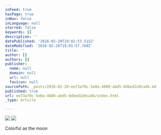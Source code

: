 ```yaml
---
inFeed: true
hasPage: true
inNav: false
inLanguage: null
starred: false
keywords: []
description: ''
datePublished: '2016-02-20T19:02:53.515Z'
dateModified: '2016-02-20T19:01:57.760Z'
title: ''
author: []
authors: []
publisher:
  name: null
  domain: null
  url: null
  favicon: null
sourcePath: _posts/2016-02-20-ee73a70c-5e0a-4600-abd5-6dbed2a9ca4b.md
published: true
url: ee73a70c-5e0a-4600-abd5-6dbed2a9ca4b/index.html
_type: Article

---
```

![](https://the-grid-user-content.s3-us-west-2.amazonaws.com/198c347f-2470-4d2c-bcb4-ffb369987d6a.JPG)
![](https://the-grid-user-content.s3-us-west-2.amazonaws.com/a5ca2973-517f-4885-8aee-210371dc3e13.JPG)

Colorful as the moon